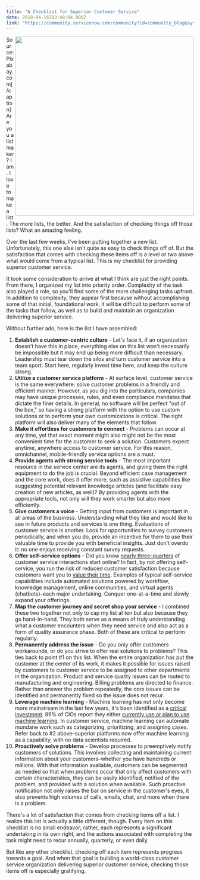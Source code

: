 ```yaml
---
title: "A Checklist for Superior Customer Service"
date: 2018-04-16T03:48:04.000Z
link: "https://community.servicenow.com/community?id=community_blog&sys_id=f0b72830db61d7805322f4621f961958"
---
```

<p><img class="alignnone size-full wp-image-3135" src="https://insightsincustomerservice.files.wordpress.com/2018/04/img_0263-2.jpg" width="480" align="right" />Source: Pixabay.com[/caption] Are you a list maker? I am. I love to make a list. The more lists, the better. And the satisfaction of checking things off those lists? What an amazing feeling.</p>
<p>Over the last few weeks, I&#39;ve been putting together a new list. Unfortunately, this one else isn&#39;t quite as easy to check things off of. But the satisfaction that comes with checking these items off is a level or two above what would come from a typical list. This is my checklist for providing superior customer service.</p>
<p>It took some consideration to arrive at what I think are just the right points. From there, I organized my list into priority order. Complexity of the task also played a role, so you&#39;ll find some of the more challenging tasks upfront. In addition to complexity, they appear first because without accomplishing some of that initial, foundational work, it will be difficult to perform some of the tasks that follow, as well as to build and maintain an organization delivering superior service.</p>
<p>Without further ado, here is the list I have assembled:</p>
<ol><li><strong>Establish a customer-centric culture</strong> - Let&#39;s face it, if an organization doesn&#39;t have this in place, everything else on this list won&#39;t necessarily be impossible but it may end up being more difficult than necessary. Leadership must tear down the silos and turn customer service into a team sport. Start here, regularly invest time here, and keep the culture strong.</li><li><strong>Utilize a customer service platform</strong> - At surface level, customer service is the same everywhere: solve customer problems in a friendly and efficient manner. However, as you dig into the particulars, companies may have unique processes, rules, and even compliance mandates that dictate the finer details. In general, no software will be perfect &#34;out of the box,&#34; so having a strong platform with the option to use custom solutions or to perform your own customizations is critical. The right platform will also deliver many of the elements that follow.</li><li><strong>Make it effortless for customers to connect</strong> - Problems can occur at any time, yet that exact moment might also might not be the most convenient time for the customer to seek a solution. Customers expect anytime, anywhere access to customer service. For this reason, omnichannel, mobile-friendly service options are a must.</li><li><strong>Provide agents with strong service tools</strong> - The most important resource in the service center are its agents, and giving them the right equipment to do the job is crucial. Beyond efficient case management and the core work, does it offer more, such as assistive capabilities like suggesting potential relevant knowledge articles (and facilitate easy creation of new articles, as well)? By providing agents with the appropriate tools, not only will they work smarter but also more efficiently.</li><li><strong>Give customers a voice</strong> - Getting input from customers is important in all areas of the business. Understanding what they like and would like to see in future products and services is one thing. Evaluations of customer service is another. Look for opportunities to survey customers periodically, and when you do, provide an incentive for them to use their valuable time to provide you with beneficial insights. Just don&#39;t overdo it: no one enjoys receiving constant survey requests.</li><li><strong>Offer self-service options</strong> - Did you know <a href="https://www.nuance.com/about-us/newsroom/press-releases/ninawebsurvey.html" target="_blank" rel="nofollow">nearly three-quarters</a> of customer service interactions start online? In fact, by not offering self-service, you run the risk of reduced customer satisfaction because customers want you to <a href="https://go.forrester.com/blogs/16-03-03-your_customers_dont_want_to_call_you_for_support/" target="_blank" rel="nofollow">value their time</a>. Examples of typical self-service capabilities include automated solutions powered by workflow, knowledge management, online communities, and virtual agents (chatbots)–each major undertaking. Conquer one-at-a-time and slowly expand your offerings.</li><li><strong>Map the customer journey and secret shop your service</strong> - I combined these two together not only to cap my list at ten but also because they go hand-in-hand. They both serve as a means of truly understanding what a customer encounters when they need service and also act as a form of quality assurance phase. Both of these are critical to perform regularly.</li><li><strong>Permanently address the issue</strong> - Do you only offer customers workarounds, or do you strive to offer real solutions to problems? This ties back to point #1 on this list. When the entire organization has put the customer at the center of its work, it makes it possible for issues raised by customers to customer service to be assigned to other departments in the organization. Product and service quality issues can be routed to manufacturing and engineering. Billing problems are directed to finance. Rather than answer the problem repeatedly, the core issues can be identified and permanently fixed so the issue does not recur.</li><li><strong>Leverage machine learning</strong> - Machine learning has not only become more mainstream in the last few years, it&#39;s been identified as a <a href="https://www.cio.com/article/3061713/leadership-management/why-its-time-for-cios-to-invest-in-machine-learning.html" target="_blank" rel="nofollow">critical investment</a>. 89% of CIOs report they either <a href="https://www.servicenow.com/c-suite/cio/global-study.html" target="_blank" rel="nofollow">currently use or plan to use machine learning</a>. In customer service, machine learning can automate mundane work such as categorizing, prioritizing, and assigning cases. Refer back to #2 above–superior platforms now offer machine learning as a capability, with no data scientists required.</li><li><strong> Proactively solve problems</strong> - Develop processes to preemptively notify customers of solutions. This involves collecting and maintaining current information about your customers–whether you have hundreds or millions. With that information available, customers can be segmented as needed so that when problems occur that only affect customers with certain characteristics, they can be easily identified, notified of the problem, and provided with a solution when available. Such proactive notification not only raises the bar on service in the customer&#39;s eyes, it also prevents high volumes of calls, emails, chat, and more when there is a problem.</li></ol>
<p>There&#39;s a lot of satisfaction that comes from checking items off a list. I realize this list is actually a little different, though. Every item on this checklist is no small endeavor; rather, each represents a significant undertaking in its own right, and the actions associated with completing the task might need to recur annually, quarterly, or even daily.</p>
<p>But like any other checklist, checking off each item represents progress towards a goal. And when that goal is building a world-class customer service organization delivering superior customer service, checking those items off is especially gratifying.</p>
